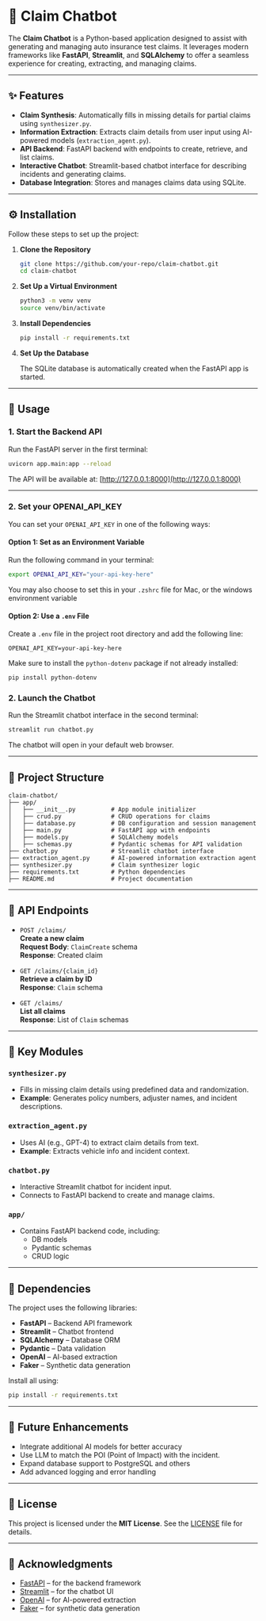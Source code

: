 # 🚗 Claim Chatbot

The **Claim Chatbot** is a Python-based application designed to assist with generating and managing auto insurance test claims. It leverages modern frameworks like **FastAPI**, **Streamlit**, and **SQLAlchemy** to offer a seamless experience for creating, extracting, and managing claims.

---

## ✨ Features

- **Claim Synthesis**: Automatically fills in missing details for partial claims using `synthesizer.py`.
- **Information Extraction**: Extracts claim details from user input using AI-powered models (`extraction_agent.py`).
- **API Backend**: FastAPI backend with endpoints to create, retrieve, and list claims.
- **Interactive Chatbot**: Streamlit-based chatbot interface for describing incidents and generating claims.
- **Database Integration**: Stores and manages claims data using SQLite.

---

## ⚙️ Installation

Follow these steps to set up the project:

1. **Clone the Repository**
   ```bash
   git clone https://github.com/your-repo/claim-chatbot.git
   cd claim-chatbot
   ```

2. **Set Up a Virtual Environment**
   ```bash
   python3 -m venv venv
   source venv/bin/activate
   ```

3. **Install Dependencies**
   ```bash
   pip install -r requirements.txt
   ```

4. **Set Up the Database**

   The SQLite database is automatically created when the FastAPI app is started.

---

## 🚀 Usage

### 1. Start the Backend API

Run the FastAPI server in the first terminal:

```bash
uvicorn app.main:app --reload
```

The API will be available at: [http://127.0.0.1:8000](http://127.0.0.1:8000)

---

### 2. Set your OPENAI_API_KEY
You can set your `OPENAI_API_KEY` in one of the following ways:

#### Option 1: Set as an Environment Variable
Run the following command in your terminal:
```bash
export OPENAI_API_KEY="your-api-key-here"
```
You may also choose to set this in your `.zshrc` file for Mac, or the windows environment variable

#### Option 2: Use a `.env` File
Create a `.env` file in the project root directory and add the following line:
```
OPENAI_API_KEY=your-api-key-here
```

Make sure to install the `python-dotenv` package if not already installed:
```bash
pip install python-dotenv
```

### 2. Launch the Chatbot

Run the Streamlit chatbot interface in the second terminal:

```bash
streamlit run chatbot.py
```

The chatbot will open in your default web browser.

---

## 📁 Project Structure

```
claim-chatbot/
├── app/
│   ├── __init__.py          # App module initializer
│   ├── crud.py              # CRUD operations for claims
│   ├── database.py          # DB configuration and session management
│   ├── main.py              # FastAPI app with endpoints
│   ├── models.py            # SQLAlchemy models
│   ├── schemas.py           # Pydantic schemas for API validation
├── chatbot.py               # Streamlit chatbot interface
├── extraction_agent.py      # AI-powered information extraction agent
├── synthesizer.py           # Claim synthesizer logic
├── requirements.txt         # Python dependencies
├── README.md                # Project documentation
```

---

## 📡 API Endpoints

- `POST /claims/`  
  **Create a new claim**  
  **Request Body**: `ClaimCreate` schema  
  **Response**: Created claim

- `GET /claims/{claim_id}`  
  **Retrieve a claim by ID**  
  **Response**: `Claim` schema

- `GET /claims/`  
  **List all claims**  
  **Response**: List of `Claim` schemas

---

## 🔑 Key Modules

### `synthesizer.py`
- Fills in missing claim details using predefined data and randomization.
- **Example**: Generates policy numbers, adjuster names, and incident descriptions.

### `extraction_agent.py`
- Uses AI (e.g., GPT-4) to extract claim details from text.
- **Example**: Extracts vehicle info and incident context.

### `chatbot.py`
- Interactive Streamlit chatbot for incident input.
- Connects to FastAPI backend to create and manage claims.

### `app/`
- Contains FastAPI backend code, including:
  - DB models
  - Pydantic schemas
  - CRUD logic

---

## 🧩 Dependencies

The project uses the following libraries:

- **FastAPI** – Backend API framework
- **Streamlit** – Chatbot frontend
- **SQLAlchemy** – Database ORM
- **Pydantic** – Data validation
- **OpenAI** – AI-based extraction
- **Faker** – Synthetic data generation

Install all using:

```bash
pip install -r requirements.txt
```

---

## 🌱 Future Enhancements

- Integrate additional AI models for better accuracy
- Use LLM to match the POI (Point of Impact) with the incident.
- Expand database support to PostgreSQL and others
- Add advanced logging and error handling

---

## 🪪 License

This project is licensed under the **MIT License**. See the [LICENSE](./LICENSE) file for details.

---

## 🙏 Acknowledgments

- [FastAPI](https://fastapi.tiangolo.com/) – for the backend framework  
- [Streamlit](https://streamlit.io/) – for the chatbot UI  
- [OpenAI](https://openai.com/) – for AI-powered extraction  
- [Faker](https://faker.readthedocs.io/) – for synthetic data generation